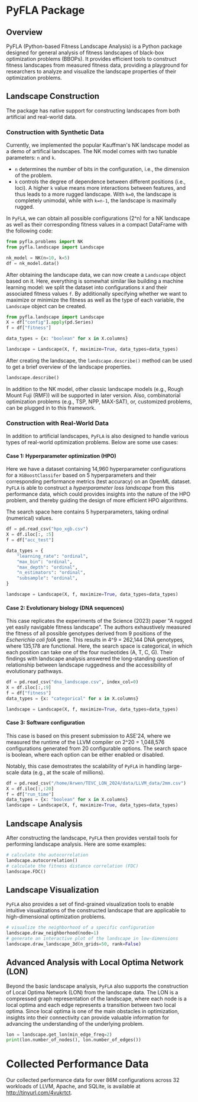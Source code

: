 
# PyFLA Package

## Overview
PyFLA (Python-based Fitness Landscape Analysis) is a Python package designed for general analysis of fitness landscapes of black-box optimization problems (BBOPs). It provides efficient tools to construct fitness landscapes from measured fitness data, providing a playground for researchers to analyze and visualize the landscape properties of their optimization problems.

## Landscape Construction
The package has native support for constructing landscapes from both artificial and real-world data.

### Construction with Synthetic Data

Currently, we implemented the popular Kauffman's NK landscape model as a demo of artifical landscapes. The NK model comes with two tunable parameters: `n` and `k`. 
- `n` determines the number of bits in the configuration, i.e., the dimension of the problem.
- `k` controls the degree of dependence between different positions (i.e., loci). A higher `k` value means more interactions between features, and thus leads to a more rugged landscape. With `k=0`, the landscape is completely unimodal, while with `k=n-1`, the landscape is maximally rugged.

In `PyFLA`, we can obtain all possible configurations (2^n) for a NK landscape as well as their corresponding fitness values in a compact DataFrame with the following code:

```python
from pyfla.problems import NK
from pyfla.landscape import Landscape

nk_model = NK(n=10, k=5)
df = nk_model.data()
```

After obtaining the landscape data, we can now create a `Landscape` object based on it. Here, everything is somewhat similar like building a machine learning model: we split the dataset into configurations `X` and their associated fitness values `f`. By additionally specifying whether we want to maximize or minimize the fitness as well as the type of each variable, the `Landscape` object can be created. 

```python
from pyfla.landscape import Landscape
X = df["config"].apply(pd.Series)
f = df["fitness"]

data_types = {x: "boolean" for x in X.columns}

landscape = Landscape(X, f, maximize=True, data_types=data_types)
```

After creating the landscape, the `landscape.describe()` method can be used to get a brief overview of the landscape properties.
```python
landscape.describe()
```

In addition to the NK model, other classic landscape models (e.g., Rough Mount Fuji (RMF)) will be supported in later version. Also, combinatorial optimization problems (e.g., TSP, NPP, MAX-SAT), or, customized problems, can be plugged in to this framework. 


### Construction with Real-World Data

In addition to artificial landscapes, `PyFLA` is also designed to handle various types of real-world optimization problems. Below are some use cases:

#### Case 1: Hyperparameter optimization (HPO)

Here we have a dataset containing 14,960 hyperparameter configurations for a `XGBoostClassifer` based on 5 hyperparameters and their corresponding performance metrics (test accuracy) on an OpenML dataset. `PyFLA` is able to construct a *hyperparameter loss landscape* from this performance data, which could provides insights into the nature of the HPO problem, and thereby guiding the design of more efficient HPO algorithms.

The search space here contains 5 hyperparameters, taking ordinal (numerical) values. 

```python
df = pd.read_csv("hpo_xgb.csv")
X = df.iloc[:, :5]
f = df["acc_test"]

data_types = {
    "learning_rate": "ordinal",
    "max_bin": "ordinal",
    "max_depth": "ordinal",
    "n_estimators": "ordinal",
    "subsample": "ordinal",
}

landscape = Landscape(X, f, maximize=True, data_types=data_types)
```

#### Case 2: Evolutionary biology (DNA sequences)

This case replicates the experiments of the Science (2023) paper "A rugged yet easily navigable fitness landscape". The authors exhaustively measured the fitness of all possible genotypes derived from 9 positions of the *Escherichia coli folA* gene. This results in 4^9 = 262,144 DNA genotypes, where 135,178 are functional. Here, the search space is categorical, in which each position can take one of the four nucleotides (A, T, C, G). Their findings with landscape analysis answered the long-standing question of relationship between landscape ruggedness and the accessibility of evolutionary pathways.

```python
df = pd.read_csv("dna_landscape.csv", index_col=0)
X = df.iloc[:,:9]
f = df["fitness"]
data_types = {x: "categorical" for x in X.columns}

landscape = Landscape(X, f, maximize=True, data_types=data_types)
```

#### Case 3: Software configuration

This case is based on this present submission to ASE'24, where we measured the runtime of the LLVM compiler on 2^20 = 1,048,576 configurations generated from 20 configurable options. The search space is boolean, where each option can be either enabled or disabled. 

Notably, this case demostrates the scalability of `PyFLA` in handling large-scale data (e.g., at the scale of millions).

```python
df = pd.read_csv("/home/Arwen/TEVC_LON_2024/data/LLVM_data/2mm.csv")
X = df.iloc[:,:20]
f = df["run_time"]
data_types = {x: "boolean" for x in X.columns}
landscape = Landscape(X, f, maximize=True, data_types=data_types)
```

## Landscape Analysis

After constructing the landscape, `PyFLA` then provides verstail tools for performing landscape analysis. Here are some examples:

```python
# calculate the autocorrelation
landscape.autocorrelation()
# calculate the fitness distance correlation (FDC)
landscape.FDC()
```

## Landscape Visualization

`PyFLA` also provides a set of find-grained visualization tools to enable intuitive visualizations of the constructed landscape that are applicable to high-dimensional optimization problems. 

```python
# visualize the neighborhood of a specific configuration
landscape.draw_neighborhood(node=1)
# generate an interactive plot of the landscape in low-dimensions
landscape.draw_landscape_3d(n_grids=50, rank=False)
```

## Advanced Analysis with Local Optima Network (LON)

Beyond the basic landscape analysis, `PyFLA` also supports the construction of Local Optima Network (LON) from the landscape data. The LON is a compressed graph representation of the landscape, where each node is a local optima and each edge represents a transition between two local optima. Since local optima is one of the main obstacles in optimization, insights into their connectivity can provide valuable information for advancing the understanding of the underlying problem. 

```python
lon = landscape.get_lon(min_edge_freq=2)
print(lon.number_of_nodes(), lon.number_of_edges())
```

# Collected Performance Data

Our collected performance data for over 86M configurations across 32 workloads of LLVM, Apache, and SQLite, is available at http://tinyurl.com/4vukrtct. 


